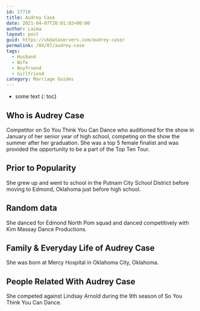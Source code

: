 ```yaml
---
id: 17710
title: Audrey Case
date: 2021-04-07T20:01:02+00:00
author: Laima
layout: post
guid: https://ukdataservers.com/audrey-case/
permalink: /04/07/audrey-case
tags:
  - Husband
  - Wife
  - Boyfriend
  - Girlfriend
category: Marriage Guides
---
```


* some text
{: toc}


## Who is Audrey Case
                  
                  
                  
Competitor on So You Think You Can Dance who auditioned for the show in January of her senior year of high school, competing on the show the summer after her graduation. She was a top 5 female finalist and was provided the opportunity to be a part of the Top Ten Tour.
                  
              
            
              
            
                
                
                
## Prior to Popularity
                  
                  
                  
She grew up and went to school in the Putnam City School District before moving to Edmond, Oklahoma just before high school.
                  
              
            
              
            
                
                
                
## Random data
                  
                  
                  
She danced for Edmond North Pom squad and danced competitively with Kim Massay Dance Productions.
                  
              
            
              
            
                
                
                
## Family & Everyday Life of Audrey Case
                  
                  
                  
She was born at Mercy Hospital in Oklahoma City, Oklahoma.
                  
              
            
              
            
                
                
                
## People Related With Audrey Case
                  
                  
                  
She competed against Lindsay Arnold during the 9th season of So You Think You Can Dance.
                  
              
            
              
            
                
              
            
              
              
            
            
              
            
          
          
          